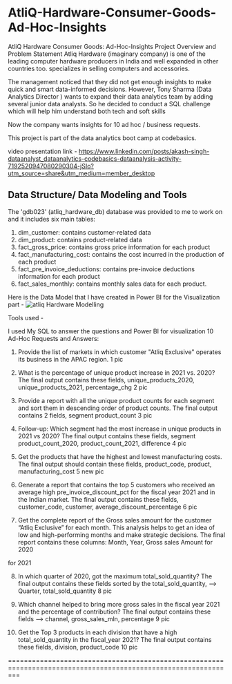 # AtliQ-Hardware-Consumer-Goods-Ad-Hoc-Insights

AtliQ Hardware Consumer Goods: Ad-Hoc-Insights
Project Overview and Problem Statement
Atliq Hardware (imaginary company) is one of the leading computer hardware producers in India and well expanded in other countries too. specializes in selling computers and accessories.

The management noticed that they did not get enough insights to make quick and smart data-informed decisions. However, Tony Sharma (Data Analytics Director ) wants to expand their data analytics team by adding several junior data analysts. So he decided to conduct a SQL challenge which will help him understand both tech and soft skills

Now the company wants insights for 10 ad hoc / business requests.

This project is part of the data analytics boot camp at codebasics.

video presentation link - https://www.linkedin.com/posts/akash-singh-dataanalyst_dataanalytics-codebasics-dataanalysis-activity-7192520947080290304-jSIo?utm_source=share&utm_medium=member_desktop

## Data Structure/ Data Modeling and Tools

The 'gdb023' (atliq_hardware_db) database was provided to me to work on and it includes six main tables:

1. dim_customer: contains customer-related data
2. dim_product: contains product-related data
3. fact_gross_price: contains gross price information for each product
4. fact_manufacturing_cost: contains the cost incurred in the production of each product
5. fact_pre_invoice_deductions: contains pre-invoice deductions information for each product
6. fact_sales_monthly: contains monthly sales data for each product.


Here is the Data Model that I have created in Power BI for the Visualization part -
![atliq Hardware Modelling](https://github.com/user-attachments/assets/0699dddd-f869-4b2f-b8bb-ae534470366a)


Tools used -

I used My SQL to answer the questions
and Power BI for visualization
10 Ad-Hoc Requests and Answers:
1. Provide the list of markets in which customer "Atliq Exclusive" operates its business in the APAC region.
1 pic

2. What is the percentage of unique product increase in 2021 vs. 2020? The final output contains these fields, unique_products_2020, unique_products_2021, percentage_chg
2 pic

3. Provide a report with all the unique product counts for each segment and sort them in descending order of product counts. The final output contains 2 fields, segment product_count
3 pic

4. Follow-up: Which segment had the most increase in unique products in 2021 vs 2020? The final output contains these fields, segment product_count_2020, product_count_2021, difference
4 pic

5. Get the products that have the highest and lowest manufacturing costs. The final output should contain these fields, product_code, product, manufacturing_cost
5 new pic

6. Generate a report that contains the top 5 customers who received an average high pre_invoice_discount_pct for the fiscal year 2021 and in the Indian market. The final output contains these fields, customer_code, customer, average_discount_percentage
6 pic

7. Get the complete report of the Gross sales amount for the customer “Atliq Exclusive” for each month. This analysis helps to get an idea of low and high-performing months and make strategic decisions. The final report contains these columns: Month, Year, Gross sales Amount
for 2020

for 2021

8. In which quarter of 2020, got the maximum total_sold_quantity? The final output contains these fields sorted by the total_sold_quantity, --> Quarter, total_sold_quantity
8 pic

9. Which channel helped to bring more gross sales in the fiscal year 2021 and the percentage of contribution? The final output contains these fields --> channel, gross_sales_mln, percentage
9 pic

10. Get the Top 3 products in each division that have a high total_sold_quantity in the fiscal_year 2021? The final output contains these fields, division, product_code
10 pic

===============================================================================================================
